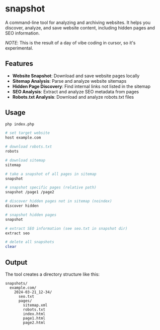 # snapshot

A command-line tool for analyzing and archiving websites. It helps you discover, analyze, and save website content, including hidden pages and SEO information.

_NOTE_: This is the result of a day of vibe coding in cursor, so it's experimental.

## Features

- **Website Snapshot**: Download and save website pages locally
- **Sitemap Analysis**: Parse and analyze website sitemaps
- **Hidden Page Discovery**: Find internal links not listed in the sitemap
- **SEO Analysis**: Extract and analyze SEO metadata from pages
- **Robots.txt Analysis**: Download and analyze robots.txt files

## Usage

```bash
php index.php

# set target website
host example.com

# download robots.txt
robots

# download sitemap
sitemap

# take a snapshot of all pages in sitemap
snapshot

# snapshot specific pages (relative path)
snapshot /page1 /page2

# discover hidden pages not in sitemap (noindex)
discover hidden

# snapshot hidden pages
snapshot

# extract SEO information (see seo.txt in snapshot dir)
extract seo

# delete all snapshots
clear
```

## Output

The tool creates a directory structure like this:
```
snapshots/
  example.com/
    2024-03-21_12-34/
      seo.txt
      pages/
        sitemap.xml
        robots.txt
        index.html
        page1.html
        page2.html
```
